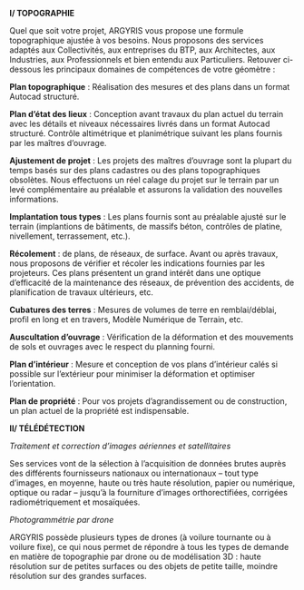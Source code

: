 **I/ TOPOGRAPHIE**

Quel que soit votre projet, ARGYRIS vous propose une formule topographique ajustée à vos besoins. Nous proposons des services adaptés aux Collectivités, aux entreprises du BTP, aux Architectes, aux Industries, aux Professionnels et bien entendu aux Particuliers. Retouver ci-dessous les principaux domaines de compétences de votre géomètre :

**Plan topographique** :  Réalisation des mesures et des plans dans un format Autocad structuré.

**Plan d’état des lieux** :  Conception avant travaux du plan actuel du terrain avec les détails et niveaux nécessaires livrés dans un format Autocad structuré. Contrôle altimétrique et planimétrique suivant les plans fournis par les maîtres d’ouvrage.

**Ajustement de projet** :  Les projets des maîtres d’ouvrage sont la plupart du temps basés sur des plans cadastres ou des plans topographiques obsolètes. Nous effectuons un réel calage du projet sur le terrain par un levé complémentaire au préalable et assurons la validation des nouvelles informations.

**Implantation tous types** :  Les plans fournis sont au préalable ajusté sur le terrain (implantions de bâtiments, de massifs béton, contrôles de platine, nivellement, terrassement, etc.).

**Récolement** : de plans, de réseaux, de surface. Avant ou après travaux, nous proposons de vérifier et récoler les indications fournies par les projeteurs. Ces plans présentent un grand intérêt dans une optique d’efficacité de la maintenance des réseaux, de prévention des accidents, de planification de travaux ultérieurs, etc.

**Cubatures des terres** :  Mesures de volumes de terre en remblai/déblai, profil en long et en travers, Modèle Numérique de Terrain, etc.

**Auscultation d’ouvrage** :  Vérification de la déformation et des mouvements de sols et ouvrages avec le respect du planning fourni.

**Plan d’intérieur** : Mesure et conception de vos plans d’intérieur calés si possible sur l’extérieur pour minimiser la déformation et optimiser l’orientation.

**Plan de propriété** :  Pour vos projets d’agrandissement ou de construction, un plan actuel de la propriété est indispensable.

**II/ TÉLÉDÉTECTION**

_Traitement et correction d’images aériennes et satellitaires_

Ses services vont de la sélection à l’acquisition de données brutes auprès des différents fournisseurs nationaux ou internationaux – tout type d’images, en moyenne, haute ou très haute résolution, papier ou numérique, optique ou radar – jusqu’à la fourniture d’images orthorectifiées, corrigées radiométriquement et mosaïquées.

_Photogrammétrie par drone_

ARGYRIS possède plusieurs types de drones (à voilure tournante ou à voilure fixe), ce qui nous permet de répondre à tous les types de demande en matière de topographie par drone ou de modélisation 3D : haute résolution sur de petites surfaces ou des objets de petite taille, moindre résolution sur des grandes surfaces.
<!--stackedit_data:
eyJoaXN0b3J5IjpbLTEyODA3MjI5ODIsMTg1OTEzOTc3OCw3ND
czNjI4MjgsMTg5Nzc0MjUyNSwxNjU2MTAwODkwXX0=
-->